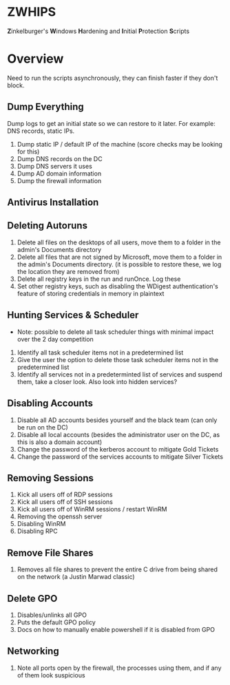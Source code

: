 # ZWHIPS
**Z**inkelburger's
**W**indows
**H**ardening and
**I**nitial 
**P**rotection
**S**cripts

# Overview
Need to run the scripts asynchronously, they can finish faster if they don't block.

## Dump Everything
Dump logs to get an initial state so we can restore to it later. For example: DNS records, static IPs.

1. Dump static IP / default IP of the machine (score checks may be looking for this)
2. Dump DNS records on the DC
3. Dump DNS servers it uses
4. Dump AD domain information
5. Dump the firewall information

## Antivirus Installation

## Deleting Autoruns
1. Delete all files on the desktops of all users, move them to a folder in the admin's Documents directory
2. Delete all files that are not signed by Microsoft, move them to a folder in the admin's Documents directory. (it is possible to restore these, we log the location they are removed from)
3. Delete all registry keys in the run and runOnce. Log these
4. Set other registry keys, such as disabling the WDigest authentication's feature of storing credentials in memory in plaintext

## Hunting Services & Scheduler
- Note: possible to delete all task scheduler things with minimal impact over the 2 day competition
1. Identify all task scheduler items not in a predetermined list
2. Give the user the option to delete those task scheduler items not in the predetermined list
3. Identify all services not in a predeterminted list of services and suspend them, take a closer look. Also look into hidden services?

## Disabling Accounts
1. Disable all AD accounts besides yourself and the black team (can only be run on the DC)
2. Disable all local accounts (besides the administrator user on the DC, as this is also a domain account)
3. Change the password of the kerberos account to mitigate Gold Tickets
4. Change the password of the services accounts to mitigate Silver Tickets

## Removing Sessions
1. Kick all users off of RDP sessions
2. Kick all users off of SSH sessions
3. Kick all users off of WinRM sessions / restart WinRM
4. Removing the openssh server
5. Disabling WinRM
6. Disabling RPC

## Remove File Shares
1. Removes all file shares to prevent the entire C drive from being shared on the network (a Justin Marwad classic)

## Delete GPO
1. Disables/unlinks all GPO
2. Puts the default GPO policy
3. Docs on how to manually enable powershell if it is disabled from GPO

## Networking
1. Note all ports open by the firewall, the processes using them, and if any of them look suspicious